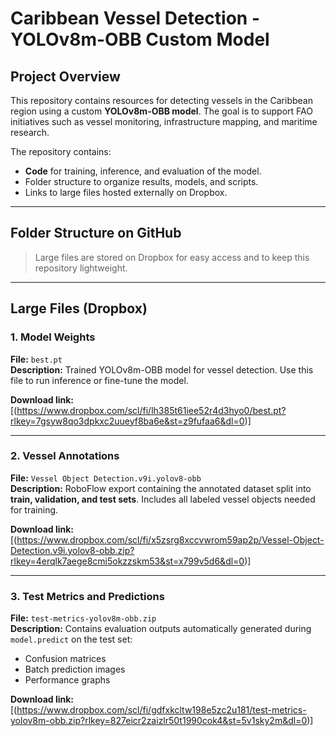 # Caribbean Vessel Detection - YOLOv8m-OBB Custom Model

## Project Overview
This repository contains resources for detecting vessels in the Caribbean region using a custom **YOLOv8m-OBB model**. The goal is to support FAO initiatives such as vessel monitoring, infrastructure mapping, and maritime research.  

The repository contains:

- **Code** for training, inference, and evaluation of the model.
- Folder structure to organize results, models, and scripts.
- Links to large files hosted externally on Dropbox.

---

## Folder Structure on GitHub


> Large files are stored on Dropbox for easy access and to keep this repository lightweight.

---

## Large Files (Dropbox)

### 1. Model Weights
**File:** `best.pt`  
**Description:** Trained YOLOv8m-OBB model for vessel detection. Use this file to run inference or fine-tune the model.

**Download link:** [(https://www.dropbox.com/scl/fi/lh385t61iee52r4d3hyo0/best.pt?rlkey=7gsyw8qo3dpkxc2uueyf8ba6e&st=z9fufaa6&dl=0)]

---

### 2. Vessel Annotations
**File:** `Vessel Object Detection.v9i.yolov8-obb`  
**Description:** RoboFlow export containing the annotated dataset split into **train, validation, and test sets**. Includes all labeled vessel objects needed for training.

**Download link:** [(https://www.dropbox.com/scl/fi/x5zsrg8xccvwrom59ap2p/Vessel-Object-Detection.v9i.yolov8-obb.zip?rlkey=4erqlk7aege8cmi5okzzskm53&st=x799v5d6&dl=0)]

---

### 3. Test Metrics and Predictions
**File:** `test-metrics-yolov8m-obb.zip`  
**Description:** Contains evaluation outputs automatically generated during `model.predict` on the test set:  
- Confusion matrices  
- Batch prediction images  
- Performance graphs  

**Download link:** [(https://www.dropbox.com/scl/fi/gdfxkcltw198e5zc2u181/test-metrics-yolov8m-obb.zip?rlkey=827eicr2zaizlr50t1990cok4&st=5v1sky2m&dl=0)]


